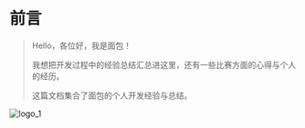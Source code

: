 # 前言

> Hello，各位好，我是面包！
>
> 我想把开发过程中的经验总结汇总进这里，还有一些比赛方面的心得与个人的经历。
>
> 这篇文档集合了面包的个人开发经验与总结。

![logo_1](D:\BreadGD\BreadQ3166.github.io\docs\_media\logo_1.jpg)